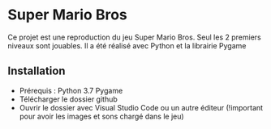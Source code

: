 # Super Mario Bros
Ce projet est une reproduction du jeu Super Mario Bros. Seul les 2 premiers niveaux sont jouables. Il a été réalisé avec Python et la librairie Pygame

## Installation 
- Prérequis :
 Python 3.7
 Pygame
- Télécharger le dossier github
- Ouvrir le dossier avec Visual Studio Code ou un autre éditeur (!important pour avoir les images et sons chargé dans le jeu)
